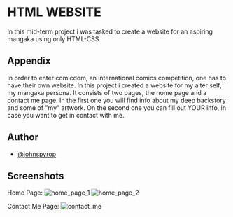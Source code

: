 # HTML WEBSITE

In this mid-term project i was tasked to create a website for an aspiring mangaka using only HTML-CSS.


## Appendix

In order to enter comicdom, an international comics competition, one has to have their own website. In this project i created a website for my alter self, my mangaka persona. It consists of two pages, the home page and a contact me page. In the first one you will find info about my deep backstory and some of "my" artwork. On the second one you can fill out YOUR info, in case you want to get in contact with me. 

## Author

- [@johnspyrop](https://www.github.com/johnspyrop)

## Screenshots

Home Page:
![home_page_1](https://user-images.githubusercontent.com/116667925/229785342-802caa35-3a4c-4932-9832-679fe714397a.png)
![home_page_2](https://user-images.githubusercontent.com/116667925/229785968-bb273ece-9ea5-4cac-ba19-1ff96d1eb83f.png)

Contact Me Page:
![contact_me](https://user-images.githubusercontent.com/116667925/229786162-2ef726bf-e741-4d9a-ac2e-17ef068e22f3.png)
